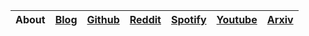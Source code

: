 <div align="center">

| About | [Blog](https://exemplo.com) | [Github](https://exemplo.com) | [Reddit](https://exemplo.com) | [Spotify](https://exemplo.com) | [Youtube](https://exemplo.com) | [Arxiv](https://exemplo.com) |
|---|---|---|---|---|---|---|

</div>
